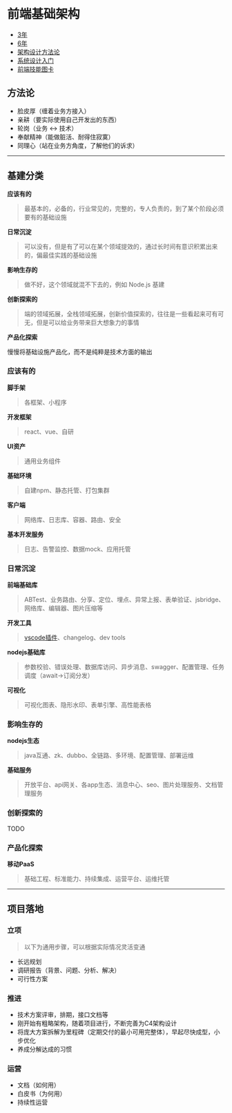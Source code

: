 # 前端基础架构

- [3年](https://juejin.im/post/5e6447e1f265da575f4e7df1)
- [6年](https://juejin.im/post/5e644c6bf265da57584db25c)
- [架构设计方法论](https://coolshell.cn/articles/21672.html)
- [系统设计入门](https://github.com/donnemartin/system-design-primer/blob/master/README-zh-TW.md)
- [前端技能图卡](https://andreasbm.github.io/web-skills/)

## 方法论
- 脸皮厚（缠着业务方接入）
- 亲耕（要实际使用自己开发出的东西）
- 轮岗（业务 <-> 技术）
- 奉献精神（能做脏活、耐得住寂寞）
- 同理心（站在业务方角度，了解他们的诉求）

---

## 基建分类

**应该有的**

> 最基本的，必备的，行业常见的，完整的，专人负责的，到了某个阶段必须要有的基础设施

**日常沉淀**

> 可以没有，但是有了可以在某个领域提效的，通过长时间有意识积累出来的，偏最佳实践的基础设施

**影响生存的**

> 做不好，这个领域就混不下去的，例如 Node.js 基建

**创新探索的**

> 端的领域拓展，全栈领域拓展，创新价值探索的，往往是一些看起来可有可无，但是可以给业务带来巨大想象力的事情

**产品化探索**

慢慢将基础设施产品化，而不是纯粹是技术方面的输出

### 应该有的

**脚手架**

> 各框架、小程序

**开发框架**

> react、vue、自研

**UI资产**

> 通用业务组件

**基础环境**

> 自建npm、静态托管、打包集群

**客户端**

> 网络库、日志库、容器、路由、安全

**基本开发服务**

> 日志、告警监控、数据mock、应用托管

### 日常沉淀

**前端基础库**

> ABTest、业务路由、分享、定位、埋点、异常上报、表单验证、jsbridge、网络库、编辑器、图片压缩等

**开发工具**

> [vscode插件](https://mp.weixin.qq.com/s/Eqb9hAvG-WeseP9rCl_XRg)、changelog、dev tools

**nodejs基础库**

> 参数校验、错误处理、数据库访问、异步消息、swagger、配置管理、任务调度（await->订阅分发）

**可视化**

> 可视化图表、隐形水印、表单引擎、高性能表格

### 影响生存的

**nodejs生态**

> java互通、zk、dubbo、全链路、多环境、配置管理、部署运维

**基础服务**

> 开放平台、api网关、各app生态、消息中心、seo、图片处理服务、文档管理服务

### 创新探索的
TODO

### 产品化探索

**移动PaaS**

> 基础工程、标准能力、持续集成、运营平台、运维托管

---

## 项目落地

### 立项
> 以下为通用步骤，可以根据实际情况灵活变通

- 长远规划
- 调研报告（背景、问题、分析、解决）
- 可行性方案

### 推进
- 技术方案评审，排期，接口文档等
- 刚开始有粗略架构，随着项目进行，不断完善为C4架构设计
- 将庞大方案拆解为里程碑（定期交付的最小可用完整体），早起尽快成型，小步优化
- 养成分解达成的习惯

### 运营
- 文档（如何用）
- 白皮书（为何用）
- 持续性运营

